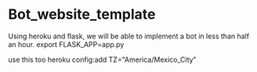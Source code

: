 # Bot_website_template
Using heroku and flask, we will be able to implement a bot in less than half an hour.
export FLASK_APP=app.py

use this too
heroku config:add TZ="America/Mexico_City"